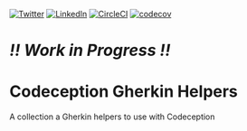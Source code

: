 [![Twitter](https://img.shields.io/badge/Twitter-%40jeckel4-blue.svg)](https://twitter.com/jeckel4) [![LinkedIn](https://img.shields.io/badge/LinkedIn-Julien%20Mercier-blue.svg)](https://www.linkedin.com/in/jeckel/) [![CircleCI](https://circleci.com/gh/jeckel/codeception-gherkin-helpers.svg?style=svg)](https://circleci.com/gh/jeckel/codeception-gherkin-helpers) [![codecov](https://codecov.io/gh/jeckel/codeception-gherkin-helpers/branch/master/graph/badge.svg)](https://codecov.io/gh/jeckel/codeception-gherkin-helpers)


# *!! Work in Progress !!* 

# Codeception Gherkin Helpers

A collection a Gherkin helpers to use with Codeception